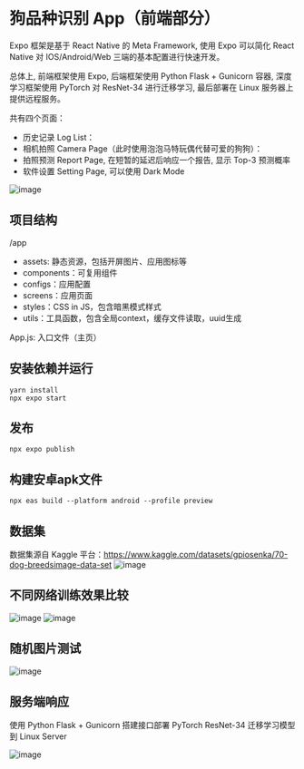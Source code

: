 # 狗品种识别 App（前端部分）

Expo 框架是基于 React Native 的 Meta Framework, 使用 Expo 可以简化 React Native 对 IOS/Android/Web 三端的基本配置进行快速开发。  

总体上, 前端框架使用 Expo, 后端框架使用 Python Flask + Gunicorn 容器, 深度学习框架使用 PyTorch 对 ResNet-34 进行迁移学习, 最后部署在 Linux 服务器上提供远程服务。

共有四个页面：
- 历史记录 Log List：
- 相机拍照 Camera Page（此时使用泡泡马特玩偶代替可爱的狗狗）：
- 拍照预测 Report Page, 在短暂的延迟后响应一个报告, 显示 Top-3 预测概率
- 软件设置 Setting Page, 可以使用 Dark Mode

![image](https://user-images.githubusercontent.com/56614895/185463595-1cdd7252-3fc0-4800-a356-ac1b783b6f2e.png)

## 项目结构
/app
- assets: 静态资源，包括开屏图片、应用图标等
- components：可复用组件
- configs：应用配置
- screens：应用页面
- styles：CSS in JS，包含暗黑模式样式
- utils：工具函数，包含全局context，缓存文件读取，uuid生成

App.js: 入口文件（主页）

## 安装依赖并运行

```
yarn install
npx expo start
```

## 发布
`npx expo publish`
## 构建安卓apk文件
`npx eas build --platform android --profile preview`  


## 数据集

数据集源自 Kaggle 平台：https://www.kaggle.com/datasets/gpiosenka/70-dog-breedsimage-data-set
![image](https://user-images.githubusercontent.com/56614895/185461003-3f2c155c-2d42-4c97-af54-2608e97b3c28.png)

## 不同网络训练效果比较

![image](https://user-images.githubusercontent.com/56614895/185464238-84cfa09c-b94c-4c90-a61b-8d68b1a677a3.png)
![image](https://user-images.githubusercontent.com/56614895/185464278-15610984-a16e-427c-9472-c708d606978b.png)

## 随机图片测试

![image](https://user-images.githubusercontent.com/56614895/185464353-069a0512-6d75-4dc9-a825-be267f3d76e5.png)

## 服务端响应

使用 Python Flask + Gunicorn 搭建接口部署 PyTorch ResNet-34 迁移学习模型到 Linux Server

![image](https://user-images.githubusercontent.com/56614895/185461259-496bf849-46e6-4257-be83-6b560ea68498.png)



